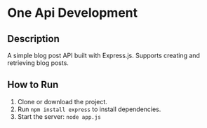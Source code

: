 # One Api Development

## Description
A simple blog post API built with Express.js. Supports creating and retrieving blog posts.

## How to Run
1. Clone or download the project.
2. Run `npm install express` to install dependencies.
3. Start the server: `node app.js`
